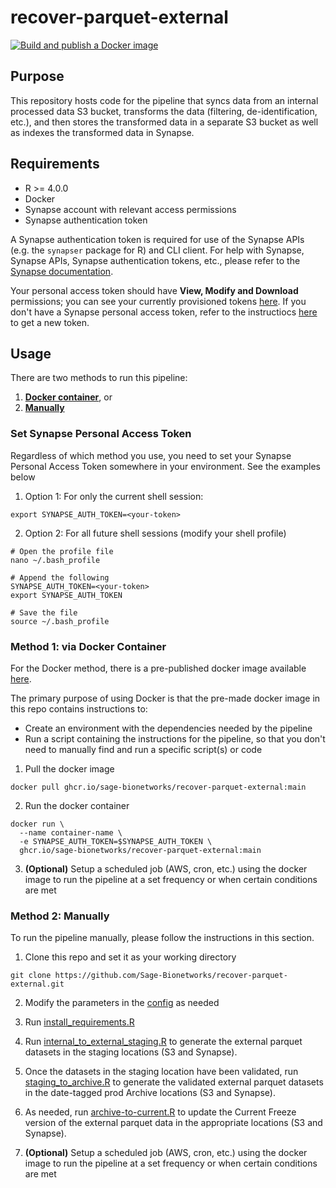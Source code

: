 # recover-parquet-external

[![Build and publish a Docker image](https://github.com/Sage-Bionetworks/recover-parquet-external/actions/workflows/docker-build.yml/badge.svg?branch=main)](https://github.com/Sage-Bionetworks/recover-parquet-external/actions/workflows/docker-build.yml)

## Purpose
This repository hosts code for the pipeline that syncs data from an internal processed data S3 bucket, transforms the data (filtering, de-identification, etc.), and then stores the transformed data in a separate S3 bucket as well as indexes the transformed data in Synapse.

## Requirements

-   R >= 4.0.0
-   Docker
-   Synapse account with relevant access permissions
-   Synapse authentication token

A Synapse authentication token is required for use of the Synapse APIs (e.g. the `synapser` package for R) and CLI client. For help with Synapse, Synapse APIs, Synapse authentication tokens, etc., please refer to the [Synapse documentation](https://help.synapse.org/docs/).

Your personal access token should have **View, Modify and Download** permissions; you can see your currently provisioned tokens [here](https://www.synapse.org/#!PersonalAccessTokens:). If you don't have a Synapse personal access token, refer to the instructiocs [here](https://sagebionetworks.jira.com/wiki/spaces/SC/pages/938836322/Service+Catalog+Provisioning#Create-a-Synapse-personal-access-token) to get a new token.

## Usage

There are two methods to run this pipeline:
1. [**Docker container**](#method-1-via-docker-container), or
2. [**Manually**](#method-2-manually)

### Set Synapse Personal Access Token

Regardless of which method you use, you need to set your Synapse Personal Access Token somewhere in your environment. See the examples below

1.  Option 1: For only the current shell session:

```Shell
export SYNAPSE_AUTH_TOKEN=<your-token>
```

2. Option 2: For all future shell sessions (modify your shell profile)

```Shell
# Open the profile file
nano ~/.bash_profile

# Append the following
SYNAPSE_AUTH_TOKEN=<your-token>
export SYNAPSE_AUTH_TOKEN

# Save the file
source ~/.bash_profile
```

### Method 1: via Docker Container

For the Docker method, there is a pre-published docker image available [here](https://github.com/Sage-Bionetworks/recover-parquet-external/pkgs/container/recover-parquet-external).

The primary purpose of using Docker is that the pre-made docker image in this repo contains instructions to:

- Create an environment with the dependencies needed by the pipeline
- Run a script containing the instructions for the pipeline, so that you don't need to manually find and run a specific script(s) or code

1.  Pull the docker image

```Shell
docker pull ghcr.io/sage-bionetworks/recover-parquet-external:main
```

2.  Run the docker container

```Shell
docker run \
  --name container-name \
  -e SYNAPSE_AUTH_TOKEN=$SYNAPSE_AUTH_TOKEN \
  ghcr.io/sage-bionetworks/recover-parquet-external:main
```

3. **(Optional)** Setup a scheduled job (AWS, cron, etc.) using the docker image to run the pipeline at a set frequency or when certain conditions are met

### Method 2: Manually

To run the pipeline manually, please follow the instructions in this section.

1. Clone this repo and set it as your working directory

```Shell
git clone https://github.com/Sage-Bionetworks/recover-parquet-external.git
```

2. Modify the parameters in the [config](config/config.yml) as needed
3. Run [install_requirements.R](install_requirements.R)

4. Run [internal_to_external_staging.R](scripts/main/internal_to_external_staging.R) to generate the external parquet datasets in the staging locations (S3 and Synapse).
5. Once the datasets in the staging location have been validated, run [staging_to_archive.R](scripts/main/staging_to_archive.R) to generate the validated external parquet datasets in the date-tagged prod Archive locations (S3 and Synapse).
6. As needed, run [archive-to-current.R](scripts/main/archive-to-current.R) to update the Current Freeze version of the external parquet data in the appropriate locations (S3 and Synapse).
7. **(Optional)** Setup a scheduled job (AWS, cron, etc.) using the docker image to run the pipeline at a set frequency or when certain conditions are met
